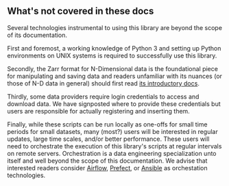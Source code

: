 
What's not covered in these docs
--------------------------------

Several technologies instrumental to using this library are beyond the scope of its documentation. 

First and foremost, a working knowledge of Python 3 and setting up Python environments on UNIX systems is required to successfully use this library. 

Secondly, the Zarr format for N-Dimensional data is the foundational piece for manipulating and saving data and readers unfamiliar with its nuances (or those of N-D data in general) should first read [its introductory docs](https://zarr.readthedocs.io/en/stable/getting_started.html). 

Thirdly, some data providers require login credentials to access and download data. We have signposted where to provide these credentials but users are responsible for actually registering and inserting them.

Finally, while these scripts can be run locally as one-offs for small time periods for small datasets, many (most?) users will be interested in regular updates, large time scales, and/or better performance. These users will need to orchestrate the execution of this library's scripts at regular intervals on remote servers. Orchestration is a data engineering specialization unto itself and well beyond the scope of this documentation. We advise that interested readers consider [Airflow](https://airflow.apache.org/), [Prefect](https://www.prefect.io/), or [Ansible](https://www.ansible.com/) as orchestation technologies.
